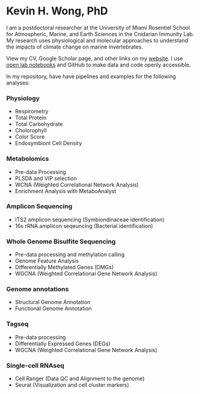# Kevin H. Wong, PhD

I am a postdoctoral researcher at the University of Miami Rosentiel School for Atmospheric, Marine, and Earth Sciences in the Cnidarian Immunity Lab. My research uses physiological and molecular approaches to understand the impacts of climate change on marine invertebrates. 

View my CV, Google Scholar page, and other links on my [website](https://sites.google.com/view/kevin-h-wong/home/). I use [open lab notebooks](https://kevinhwong1.github.io/KevinHWong_Notebook/) and GitHub to make data and code openly accessible. 

In my repository, have have pipelines and examples for the following analyses:

### Physiology
* Respirometry
* Total Protein
* Total Carbohydrate
* Cholorophyll
* Color Score
* Endosymbiont Cell Density

### Metabolomics
* Pre-data Processing
* PLSDA and VIP selection
* WCNA (Weighted Correlational Network Analysis)
* Enrichment Analysis with MetaboAnalyst

### Amplicon Sequencing
* ITS2 amplicon sequencing (Symbiondinaceae identification)
* 16s rRNA amplicon seqeuncing (Bacterial identification)

### Whole Genome Bisulfite Sequencing
* Pre-data processing and methylation calling
* Genome Feature Analysis
* Differentially Methylated Genes (DMGs)
* WGCNA (Weighted Correlational Gene Network Analysis)

### Genome annotations
* Structural Genome Annotation
* Functional Genome Annotation

### Tagseq
* Pre-data processing 
* Differentially Expressed Genes (DEGs)
* WGCNA (Weighted Correlational Gene Network Analysis)

### Single-cell RNAseq
* Cell Ranger (Data QC and Alignment to the genome)
* Seurat (Visualization and cell cluster markers)
